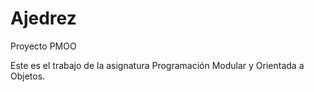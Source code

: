 # Ajedrez
Proyecto PMOO

Este es el trabajo de la asignatura Programación Modular y Orientada a Objetos.

